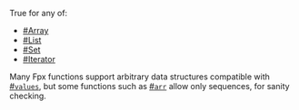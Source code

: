 True for any of:

  * [#Array](#function-isarr)
  * [#List](#function-islist)
  * [#Set](#function-isset)
  * [#Iterator](#function-isiterator)

Many Fpx functions support arbitrary data structures compatible with [#`values`](#function-values), but some functions such as [#`arr`](#function-arr) allow only sequences, for sanity checking.
